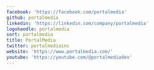 ```yaml
---
facebook: 'https://facebook.com/portalmedia'
github: portalmedia
linkedin: 'https://linkedin.com/company/portalmedia'
logohandle: portalmedia
sort: portalmedia
title: PortalMedia
twitter: portalmediainc
website: 'https://www.portalmedia.com/'
youtube: 'https://youtube.com/@portalmediadev'
---
```

